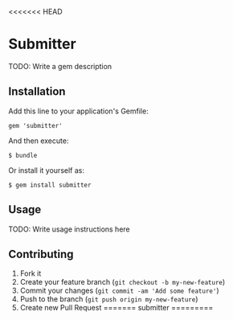 <<<<<<< HEAD
# Submitter

TODO: Write a gem description

## Installation

Add this line to your application's Gemfile:

    gem 'submitter'

And then execute:

    $ bundle

Or install it yourself as:

    $ gem install submitter

## Usage

TODO: Write usage instructions here

## Contributing

1. Fork it
2. Create your feature branch (`git checkout -b my-new-feature`)
3. Commit your changes (`git commit -am 'Add some feature'`)
4. Push to the branch (`git push origin my-new-feature`)
5. Create new Pull Request
=======
submitter
=========
